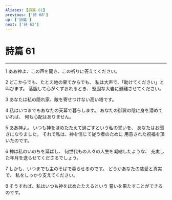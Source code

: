 ```yaml
---
Aliases: [詩篇 61]
previous: ['詩 60']
up: ['詩篇']
next: ['詩 62']
---
```

# 詩篇 61

***




1 
ああ神よ、この声を聞き、この祈りに答えてください。 



2 
どこからでも、たとえ地の果てからでも、 私は大声で、「助けてください」と叫びます。 落胆して心がくずおれるとき、 堅固な大岩に避難させてください。 



3 
あなたは私の隠れ家、敵を寄せつけない高い塔です。 



4 
私はいつまでもあなたの天幕で暮らします。 あなたの御翼の陰に身を潜めていれば、 何も心配はありません。 



5 
ああ神よ。 いつも神をほめたたえて過ごすという私の誓いを、 あなたはお聞きになりました。 それで私は、神を信じて従う者のために 用意された祝福を頂いたのです。 



6 
神は私のいのちを延ばし、 何世代もの人々の人生を凝縮したような、 充実した年月を送らせてくださるでしょう。 



7 
しかも、いつまでも主のそばで暮らせるのです。 どうかあなたの慈愛と真実で、 私をしっかり支えてください。 



8 
そうすれば、私はいつも神をほめたたえるという 誓いを果たすことができるのです。
